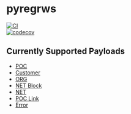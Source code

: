 # pyregrws

[![CI](https://github.com/jsenecal/pyregrws/actions/workflows/ci.yml/badge.svg?branch=main&event=push)](https://github.com/jsenecal/pyregrws/actions/workflows/ci.yml)  
[![codecov](https://codecov.io/github/jsenecal/pyregrws/branch/main/graph/badge.svg?token=G5CK0SWY41)](https://codecov.io/github/jsenecal/pyregrws)

## Currently Supported Payloads

- [POC](https://www.arin.net/resources/manage/regrws/payloads/#poc-payload)
- [Customer](https://www.arin.net/resources/manage/regrws/payloads/#customer-payload)
- [ORG](https://www.arin.net/resources/manage/regrws/payloads/#org-payload)
- [NET Block](https://www.arin.net/resources/manage/regrws/payloads/#net-block-payload)
- [NET](https://www.arin.net/resources/manage/regrws/payloads/#net-payload)
- [POC Link](https://www.arin.net/resources/manage/regrws/payloads/#poc-link-payload)
- [Error](https://www.arin.net/resources/manage/regrws/payloads/#error-payload)
